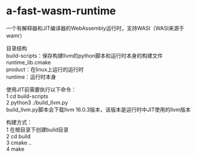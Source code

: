 # a-fast-wasm-runtime
一个有解释器和JIT编译器的WebAssembly运行时，支持WASI（WASI来源于wamr）

目录结构  
build-scripts：保存构建llvm的python脚本和运行时本身的构建文件runtime_lib.cmake  
product：在linux上运行的运行时  
runtime：运行时本身


使用JIT前需要执行以下命令：  
1 cd build-scripts  
2 python3 ./build_llvm.py   
build_llvm.py脚本会下载llvm 16.0.3版本，该版本是运行时中JIT使用的llvm版本  

构建方式：  
1 在根目录下创建build目录  
2 cd build  
3 cmake ..  
4 make  
